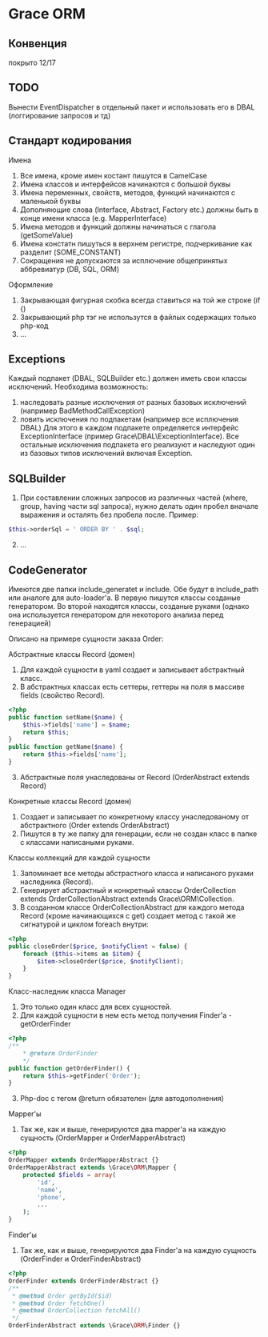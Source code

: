 Grace ORM
=============================

## Конвенция

покрыто
12/17

## TODO
Вынести EventDispatcher в отдельный пакет и использовать его в DBAL (логгирование запросов и тд)


## Стандарт кодирования

Имена
1. Все имена, кроме имен костант пишутся в CamelCase
2. Имена классов и интерфейсов начинаются с большой буквы
3. Имена переменных, свойств, методов, функций начинаются с маленькой буквы
4. Дополняющие слова (Interface, Abstract, Factory etc.) должны быть в конце имени класса (e.g. MapperInterface)
5. Имена методов и функций должны начинаться с глагола (getSomeValue)
6. Имена констатн пишуться в верхнем регистре, подчеркивание как разделит (SOME_CONSTANT)
7. Сокращения не допускаются за исплючение общепринятых аббревиатур (DB, SQL, ORM)

Оформление
1. Закрывающая фигурная скобка всегда ставиться на той же строке (if {)
2. Закрывающий php тэг не использутся в файлых содержащих только php-код
3. ...


## Exceptions

Каждый подпакет (DBAL, SQLBuilder etc.) должен иметь свои классы исключений.
Необходима возможность:
1. наследовать разные исключения от разных базовых исключений (например BadMethodCallException)
2. ловить исключения по подпакетам (например все исплючения DBAL)
Для этого в каждом подпакете определяется интерфейс ExceptionInterface (пример Grace\DBAL\ExceptionInterface).
Все остальные исключения подпакета его реализуют и наследуют один из базовых типов исключений включая Exception.


## SQLBuilder

1. При составлении сложных запросов из различных частей (where, group, having 
части sql запроса), нужно делать один пробел вначале выражения и осталять
без пробела после. Пример:

```php
$this->orderSql = ' ORDER BY ' . $sql;
```

2. ...


## CodeGenerator

Имеются две папки include_generatet и include.
Обе будут в include_path или аналоге для auto-loader'а.
В первую пишутся классы созданые генератором.
Во второй находятся классы, созданые руками (однако она используется генератором для некоторого анализа перед генерацией)

Описано на примере сущности заказа Order:

Абстрактные классы Record (домен)
1. Для каждой сущности в yaml создает и записывает абстрактный класс.
2. В абстрактных классах есть сеттеры, геттеры на поля в массиве fields (свойство Record).

```php
<?php
public function setName($name) {
    $this->fields['name'] = $name;
    return $this;
}
public function getName($name) {
    return $this->fields['name'];
}
```
3. Абстрактные поля унаследованы от Record (OrderAbstract extends Record)

Конкретные классы Record (домен)
1. Создает и записывает по конкретному классу унаследованому от абстрактного (Order extends OrderAbstract)
2. Пишутся в ту же папку для генерации, если не создан класс в папке с классами написаными руками.

Классы коллекций для каждой сущности
1. Запоминает все методы абстрастного класса и написаного руками наследника (Record).
2. Генерирует абстрактный и конкретный классы OrderCollection extends OrderCollectionAbstract extends Grace\ORM\Collection.
3. В созданном классе OrderCollectionAbstract для каждого метода Record (кроме начинающихся с get) создает метод с такой же сигнатурой и циклом foreach внутри:

```php
<?php
public closeOrder($price, $notifyClient = false) {
    foreach ($this->items as $item) {
        $item->closeOrder($price, $notifyClient);
    }
}
```

Класс-наследник класса Manager
1. Это только один класс для всех сущностей.
2. Для каждой сущности в нем есть метод получения Finder'а - getOrderFinder

```php
<?php
/**
    * @return OrderFinder
    */
public function getOrderFinder() {
    return $this->getFinder('Order');
}
```

3. Php-doc с тегом @return обязателен (для автодополнения)

Mapper'ы
1. Так же, как и выше, генерируются два mapper'а на каждую сущность (OrderMapper и OrderMapperAbstract)

```php
<?php
OrderMapper extends OrderMapperAbstract {}
OrderMapperAbstract extends \Grace\ORM\Mapper {
    protected $fields = array(
        'id',
        'name',
        'phone',
        ...
    );
}
```

Finder'ы
1. Так же, как и выше, генерируются два Finder'а на каждую сущность (OrderFinder и OrderFinderAbstract)

```php
<?php
OrderFinder extends OrderFinderAbstract {}
/**
 * @method Order getById($id)
 * @method Order fetchOne()
 * @method OrderCollection fetchAll()
 */
OrderFinderAbstract extends \Grace\ORM\Finder {}
```